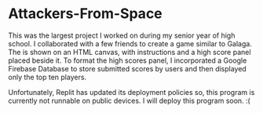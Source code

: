 # Attackers-From-Space
This was the largest project I worked on during my senior year of high school. I collaborated with a few friends to create a game similar to Galaga. The is shown on an HTML canvas, with instructions and a high score panel placed beside it. To format the high scores panel, I incorporated a Google Firebase Database to store submitted scores by users and then displayed only the top ten players.

Unfortunately, Replit has updated its deployment policies so, this program is currently not runnable on public devices. I will deploy this program soon. :(
